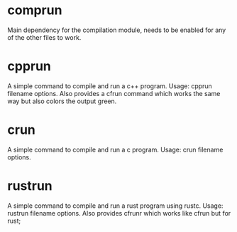 # comprun 
Main dependency for the compilation module, needs to be enabled for any of the other files to work.
# cpprun
A simple command to compile and run a c++ program. Usage: cpprun filename options. Also provides a cfrun command which works the same way but also colors the output green.
# crun
A simple command to compile and run a c program. Usage: crun filename options.
# rustrun
A simple command to compile and run a rust program using rustc. Usage: rustrun filename options. Also provides cfrunr which works like cfrun but for rust;
